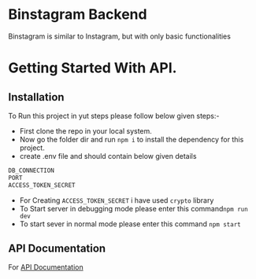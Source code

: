 # Binstagram Backend

Binstagram is similar to Instagram, but with only basic functionalities

# Getting Started With API.

## Installation

To Run this project in yut steps please follow below given steps:-

- First clone the repo in your local system.
- Now go the folder dir and run `npm i` to install the dependency for this project.
- create .env file and should contain below given details

```bash
DB_CONNECTION
PORT
ACCESS_TOKEN_SECRET
```

- For Creating `ACCESS_TOKEN_SECRET` i have used `crypto` library
- To Start server in debugging mode please enter this command`npm run dev`
- To start sever in normal mode please enter this command `npm start`

## API Documentation

For [API Documentation](https://documenter.getpostman.com/view/13201665/TVeiDAsD)
